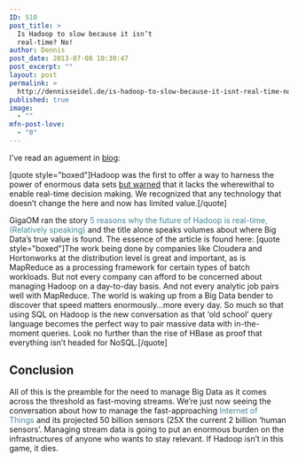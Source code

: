 ```yaml
---
ID: 510
post_title: >
  Is Hadoop to slow because it isn’t
  real-time? No!
author: Dennis
post_date: 2013-07-08 10:30:47
post_excerpt: ""
layout: post
permalink: >
  http://dennisseidel.de/is-hadoop-to-slow-because-it-isnt-real-time-no/
published: true
image:
  - ""
mfn-post-love:
  - "0"
---
```

I've read an aguement in <a href="http://successfulworkplace.com/2013/03/07/hadoop-ages-quickly-if-it-isnt-real-time/?goback=%2Egde_4014567_member_222069639" target="_blank">blog</a>:

[quote style="boxed"]Hadoop was the first to offer a way to harness the power of enormous data sets <a title="Big Data must not be an elephant riding a bicycle" href="http://successfulworkplace.com/2012/10/28/big-data-must-not-be-an-elephant-riding-a-bicycle/">but warned</a> that it lacks the wherewithal to enable real-time decision making. We recognized that any technology that doesn’t change the here and now has limited value.[/quote]

GigaOM ran the story <a style="border: 0px; outline: 0px; vertical-align: baseline; background-color: transparent; margin: 0px; padding: 0px; color: #488793; text-decoration: initial;" title="5 reasons why the future of Hadoop is real-time (relatively speaking)" href="http://http//gigaom.com/2013/03/07/5-reasons-why-the-future-of-hadoop-is-real-time-relatively-speaking/" target="_blank">5 reasons why the future of Hadoop is real-time, (Relatively speaking)</a> and the title alone speaks volumes about where Big Data’s true value is found. The essence of the article is found here:
[quote style="boxed"]The work being done by companies like Cloudera and Hortonworks at the distribution level is great and important, as is MapReduce as a processing framework for certain types of batch workloads. But not every company can afford to be concerned about managing Hadoop on a day-to-day basis. And not every analytic job pairs well with MapReduce.
The world is waking up from a Big Data bender to discover that speed matters enormously…more every day. So much so that using SQL on Hadoop is the new conversation as that ‘old school’ query language becomes the perfect way to pair massive data with in-the-moment queries. Look no further than the rise of HBase as proof that everything isn’t headed for NoSQL.[/quote]
<h2>Conclusion</h2>
All of this is the preamble for the need to manage Big Data as it comes across the threshold as fast-moving streams. We’re just now seeing the conversation about how to manage the fast-approaching <a style="border: 0px; outline: 0px; vertical-align: baseline; background-color: transparent; margin: 0px; padding: 0px; color: #488793; text-decoration: initial;" title="What’s around the tech corner in 2013?" href="http://successfulworkplace.com/2012/12/07/whats-around-the-tech-corner-in-2013/">Internet of Things</a> and its projected 50 billion sensors (25X the current 2 billion ‘human sensors’. Managing stream data is going to put an enormous burden on the infrastructures of anyone who wants to stay relevant. If Hadoop isn’t in this game, it dies.